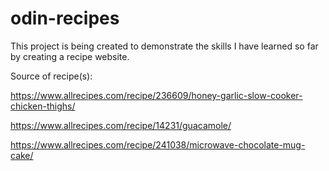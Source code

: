 # odin-recipes
This project is being created to demonstrate the skills I have learned so far by creating a recipe website.




Source of recipe(s):

https://www.allrecipes.com/recipe/236609/honey-garlic-slow-cooker-chicken-thighs/

https://www.allrecipes.com/recipe/14231/guacamole/

https://www.allrecipes.com/recipe/241038/microwave-chocolate-mug-cake/
